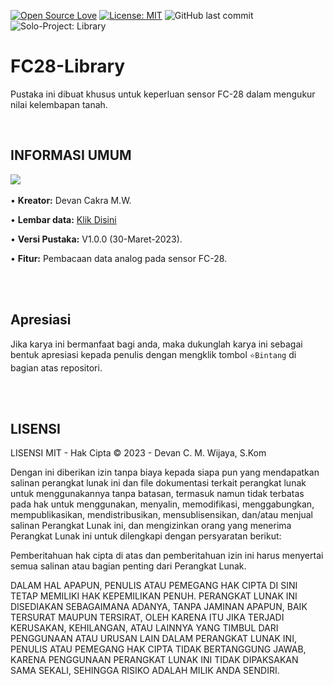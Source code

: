 [![Open Source Love](https://badges.frapsoft.com/os/v1/open-source.svg?style=flat)](https://github.com/ellerbrock/open-source-badges/)
[![License: MIT](https://img.shields.io/badge/License-MIT-blue.svg?logo=github&color=%23F7DF1E)](https://opensource.org/licenses/MIT)
![GitHub last commit](https://img.shields.io/github/last-commit/devancakra/FC28)
![Solo-Project: Library](https://img.shields.io/badge/Solo-%2DProject-%20Library%3A%20Soil%20Moisture-light.svg?style=flat&logo=arduino&logoColor=white&color=%23F7DF1E)

# FC28-Library
Pustaka ini dibuat khusus untuk keperluan sensor FC-28 dalam mengukur nilai kelembapan tanah.

<br>

## INFORMASI UMUM
<img src="https://github.com/devancakra/FC28/assets/54527592/33c2d095-6109-4f19-be3e-8827a362f84e"><br><br>
• <strong>Kreator:</strong> Devan Cakra M.W.

• <strong>Lembar data:</strong> <a href="https://www.datasheethub.com/fc-28-soil-moisture-sensor-module/">Klik Disini</a>

• <strong>Versi Pustaka:</strong> V1.0.0 (30-Maret-2023).

• <strong>Fitur:</strong> Pembacaan data analog pada sensor FC-28.

<br><br>

## Apresiasi
Jika karya ini bermanfaat bagi anda, maka dukunglah karya ini sebagai bentuk apresiasi kepada penulis dengan mengklik tombol ``` ⭐Bintang ``` di bagian atas repositori.

<br><br>

## LISENSI
LISENSI MIT - Hak Cipta © 2023 - Devan C. M. Wijaya, S.Kom

Dengan ini diberikan izin tanpa biaya kepada siapa pun yang mendapatkan salinan perangkat lunak ini dan file dokumentasi terkait perangkat lunak untuk menggunakannya tanpa batasan, termasuk namun tidak terbatas pada hak untuk menggunakan, menyalin, memodifikasi, menggabungkan, mempublikasikan, mendistribusikan, mensublisensikan, dan/atau menjual salinan Perangkat Lunak ini, dan mengizinkan orang yang menerima Perangkat Lunak ini untuk dilengkapi dengan persyaratan berikut:

Pemberitahuan hak cipta di atas dan pemberitahuan izin ini harus menyertai semua salinan atau bagian penting dari Perangkat Lunak.

DALAM HAL APAPUN, PENULIS ATAU PEMEGANG HAK CIPTA DI SINI TETAP MEMILIKI HAK KEPEMILIKAN PENUH. PERANGKAT LUNAK INI DISEDIAKAN SEBAGAIMANA ADANYA, TANPA JAMINAN APAPUN, BAIK TERSURAT MAUPUN TERSIRAT, OLEH KARENA ITU JIKA TERJADI KERUSAKAN, KEHILANGAN, ATAU LAINNYA YANG TIMBUL DARI PENGGUNAAN ATAU URUSAN LAIN DALAM PERANGKAT LUNAK INI, PENULIS ATAU PEMEGANG HAK CIPTA TIDAK BERTANGGUNG JAWAB, KARENA PENGGUNAAN PERANGKAT LUNAK INI TIDAK DIPAKSAKAN SAMA SEKALI, SEHINGGA RISIKO ADALAH MILIK ANDA SENDIRI.
